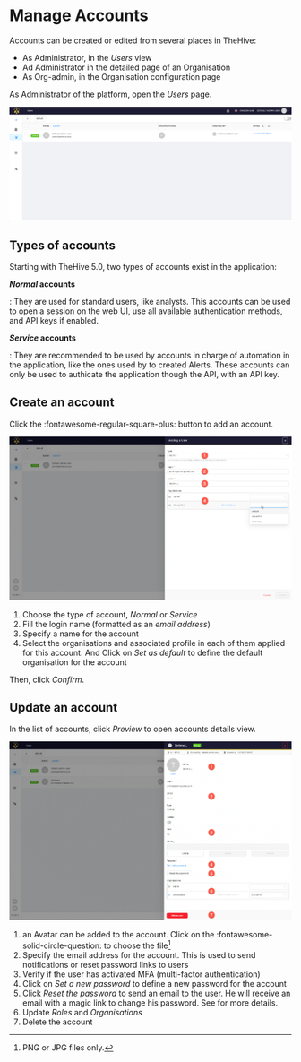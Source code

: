 # Manage Accounts

Accounts can be created or edited from several places in TheHive:

* As Administrator, in the *Users* view
* Ad Administrator in the detailed page of an Organisation
* As Org-admin, in the Organisation configuration page

As Administrator of the platform, open the *Users* page.

![](./images/accounts-1.png)

## Types of accounts

Starting with TheHive 5.0, two types of accounts exist in the application:

***Normal* accounts**

: They are used for standard users, like analysts. This accounts can be used to open a session on the web UI, use all available authentication methods, and API keys if enabled.

***Service* accounts**

: They are recommended to be used by accounts in charge of automation in the application, like the ones used by to created Alerts. These accounts can only be used to authicate the application though the API, with an API key.


## Create an account

Click the :fontawesome-regular-square-plus: button to add an account.

![](./images/accounts-2.png)

1. Choose the type of account, *Normal* or *Service*
2. Fill the login name (formatted as an *email address*)
3. Specify a name for the account
4. Select the organisations and associated profile in each of them applied for this account. And Click on *Set as default* to define the default organisation for the account

Then, click *Confirm*.

## Update an account

In the list of accounts, click *Preview* to open accounts details view.

![](./images/accounts-3.png)

1. an Avatar can be added to the account. Click on the :fontawesome-solid-circle-question: to choose the file[^1]
2. Specify the email address for the account. This is used to send notifications or reset password links to users
3. Verify if the user has activated MFA (multi-factor authentication)
4. Click on *Set a new password* to define a new password for the account
5. Click *Reset the password* to send an email to the user. He will receive an email with a magic link to change his password. See [](./../user-guides/forgot-password.md) for more details.
6. Update *Roles* and *Organisations*
7. Delete the account

[^1]:
    PNG or JPG files only.